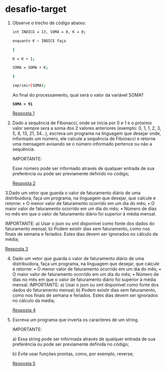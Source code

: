 # desafio-target

1. Observe o trecho de código abaixo:

    ```bash
    int INDICE = 13, SOMA = 0, K = 0;

    enquanto K < INDICE faça

    {

    K = K + 1;

    SOMA = SOMA + K;

    }

    imprimir(SOMA);
    ```

    Ao final do processamento, qual será o valor da variável SOMA?
    <p><strong><code>SOMA = 91</code></strong></p>
    
    [Resposta 1](https://github.com/Namejoao46/Desafio-target/tree/main/Respostas/Resposta1)

2. Dado a sequência de Fibonacci, onde se inicia por 0 e 1 e o próximo valor sempre será a soma dos 2 valores anteriores (exemplo: 0, 1, 1, 2, 3, 5, 8, 13, 21, 34...), escreva um programa na linguagem que desejar onde, informado um número, ele calcule a sequência de Fibonacci e retorne uma mensagem avisando se o número informado pertence ou não a sequência.

    <p>IMPORTANTE:</p>
    <p>Esse número pode ser informado através de qualquer entrada de sua preferência ou pode ser previamente definido no código;</p>

    [Resposta 2](https://github.com/Namejoao46/Desafio-target/tree/main/Respostas/Resposta2)

3.Dado um vetor que guarda o valor de faturamento diário de uma distribuidora, faça um programa, na linguagem que desejar, que calcule e retorne:
  • O menor valor de faturamento ocorrido em um dia do mês;
  • O maior valor de faturamento ocorrido em um dia do mês;
  • Número de dias no mês em que o valor de faturamento diário foi superior à média mensal.

  IMPORTANTE:
  a) Usar o json ou xml disponível como fonte dos dados do faturamento mensal;
  b) Podem existir dias sem faturamento, como nos finais de semana e feriados. Estes dias devem ser ignorados no cálculo da média;

  [Resposta 3](https://github.com/Namejoao46/Desafio-target/tree/main/Respostas/Resposta3)

4. Dado um vetor que guarda o valor de faturamento diário de uma distribuidora, faça um programa, na linguagem que desejar, que calcule e retorne:
• O menor valor de faturamento ocorrido em um dia do mês;
• O maior valor de faturamento ocorrido em um dia do mês;
• Número de dias no mês em que o valor de faturamento diário foi superior à média mensal.
IMPORTANTE:
a) Usar o json ou xml disponível como fonte dos dados do faturamento mensal;
b) Podem existir dias sem faturamento, como nos finais de semana e feriados. Estes dias devem ser ignorados no cálculo da média;

    [Resposta 4](https://github.com/Namejoao46/Desafio-target/tree/main/Respostas/Resposta4)
    
5. Escreva um programa que inverta os caracteres de um string.

    <p>IMPORTANTE:</p>
    <p> a) Essa string pode ser informada através de qualquer entrada de sua preferência ou pode ser previamente definida no código;</p>
    <p>b) Evite usar funções prontas, como, por exemplo, reverse;</p>

    [Resposta 5](https://github.com/Namejoao46/Desafio-target/tree/main/Respostas/Resposta5)

